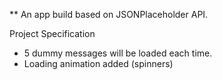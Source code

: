 ** An app build based on JSONPlaceholder API.

Project Specification
- 5 dummy messages will be loaded each time.
- Loading animation added (spinners)
